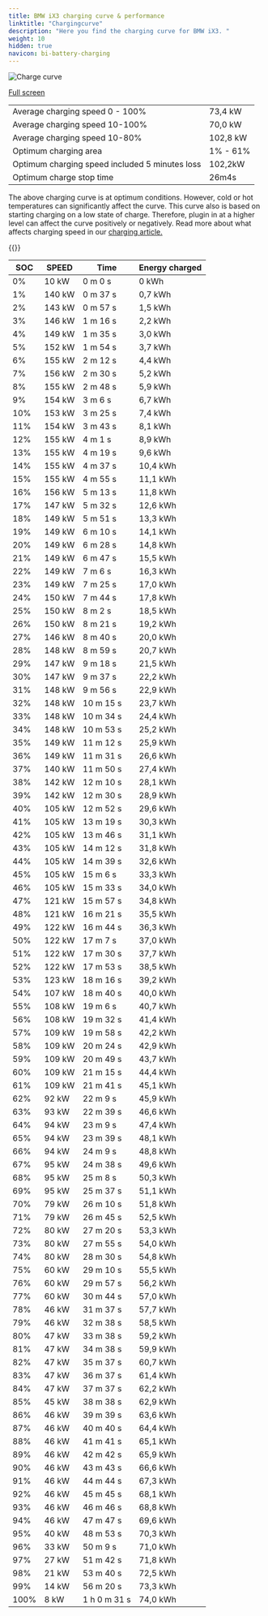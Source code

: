 ```yaml
---
title: BMW iX3 charging curve & performance
linktitle: "Chargingcurve"
description: "Here you find the charging curve for BMW iX3. "
weight: 10
hidden: true
navicon: bi-battery-charging
---
```

<!-- markdownlint-disable MD033 -->
<img src="../chargingcurve.svg" alt="Charge curve" class="img-fluid">

[Full screen](../chargingcurve.svg)


<table class="table table-striped">
<tbody>
<tr>
<td>Average charging speed 0 - 100% </td><td>73,4 kW</td>
</tr>
<tr>
<td>Average charging speed 10-100% </td><td>70,0 kW</td>
</tr>
<tr>
<td>Average charging speed 10-80% </td><td>102,8 kW</td>
</tr>
<tr>
<td>Optimum charging area</td><td>1% - 61%</td>
</tr>
<tr>
</tr>
<td>Optimum charging speed included 5 minutes loss</td><td>102,2kW</td>
<tr>
<td>Optimum charge stop time </td><td>26m4s</td>
</tr>
</tbody>
</table>


The above charging curve is at optimum conditions. However, cold or hot temperatures can significantly affect the curve. This curve also is based on starting charging on a low state of charge. Therefore, plugin in at a higher level can affect the curve positively or negatively. Read more about what affects charging speed in our [charging article.](../../../../../technology/battery/charging/) 


{{<evkxdisplayaddarticle />}}
<table class="table table-striped">
<thead>
<tr><th>SOC</th><th>SPEED</th><th>Time</th><th>Energy charged</th></tr>
</thead>
<tbody>
<tr>
<td>0%</td><td>10 kW</td><td> 0 m 0 s </td><td>0 kWh </td>
</tr>
<tr>
<td>1%</td><td>140 kW</td><td> 0 m 37 s </td><td>0,7 kWh </td>
</tr>
<tr>
<td>2%</td><td>143 kW</td><td> 0 m 57 s </td><td>1,5 kWh </td>
</tr>
<tr>
<td>3%</td><td>146 kW</td><td> 1 m 16 s </td><td>2,2 kWh </td>
</tr>
<tr>
<td>4%</td><td>149 kW</td><td> 1 m 35 s </td><td>3,0 kWh </td>
</tr>
<tr>
<td>5%</td><td>152 kW</td><td> 1 m 54 s </td><td>3,7 kWh </td>
</tr>
<tr>
<td>6%</td><td>155 kW</td><td> 2 m 12 s </td><td>4,4 kWh </td>
</tr>
<tr>
<td>7%</td><td>156 kW</td><td> 2 m 30 s </td><td>5,2 kWh </td>
</tr>
<tr>
<td>8%</td><td>155 kW</td><td> 2 m 48 s </td><td>5,9 kWh </td>
</tr>
<tr>
<td>9%</td><td>154 kW</td><td> 3 m 6 s </td><td>6,7 kWh </td>
</tr>
<tr>
<td>10%</td><td>153 kW</td><td> 3 m 25 s </td><td>7,4 kWh </td>
</tr>
<tr>
<td>11%</td><td>154 kW</td><td> 3 m 43 s </td><td>8,1 kWh </td>
</tr>
<tr>
<td>12%</td><td>155 kW</td><td> 4 m 1 s </td><td>8,9 kWh </td>
</tr>
<tr>
<td>13%</td><td>155 kW</td><td> 4 m 19 s </td><td>9,6 kWh </td>
</tr>
<tr>
<td>14%</td><td>155 kW</td><td> 4 m 37 s </td><td>10,4 kWh </td>
</tr>
<tr>
<td>15%</td><td>155 kW</td><td> 4 m 55 s </td><td>11,1 kWh </td>
</tr>
<tr>
<td>16%</td><td>156 kW</td><td> 5 m 13 s </td><td>11,8 kWh </td>
</tr>
<tr>
<td>17%</td><td>147 kW</td><td> 5 m 32 s </td><td>12,6 kWh </td>
</tr>
<tr>
<td>18%</td><td>149 kW</td><td> 5 m 51 s </td><td>13,3 kWh </td>
</tr>
<tr>
<td>19%</td><td>149 kW</td><td> 6 m 10 s </td><td>14,1 kWh </td>
</tr>
<tr>
<td>20%</td><td>149 kW</td><td> 6 m 28 s </td><td>14,8 kWh </td>
</tr>
<tr>
<td>21%</td><td>149 kW</td><td> 6 m 47 s </td><td>15,5 kWh </td>
</tr>
<tr>
<td>22%</td><td>149 kW</td><td> 7 m 6 s </td><td>16,3 kWh </td>
</tr>
<tr>
<td>23%</td><td>149 kW</td><td> 7 m 25 s </td><td>17,0 kWh </td>
</tr>
<tr>
<td>24%</td><td>150 kW</td><td> 7 m 44 s </td><td>17,8 kWh </td>
</tr>
<tr>
<td>25%</td><td>150 kW</td><td> 8 m 2 s </td><td>18,5 kWh </td>
</tr>
<tr>
<td>26%</td><td>150 kW</td><td> 8 m 21 s </td><td>19,2 kWh </td>
</tr>
<tr>
<td>27%</td><td>146 kW</td><td> 8 m 40 s </td><td>20,0 kWh </td>
</tr>
<tr>
<td>28%</td><td>148 kW</td><td> 8 m 59 s </td><td>20,7 kWh </td>
</tr>
<tr>
<td>29%</td><td>147 kW</td><td> 9 m 18 s </td><td>21,5 kWh </td>
</tr>
<tr>
<td>30%</td><td>147 kW</td><td> 9 m 37 s </td><td>22,2 kWh </td>
</tr>
<tr>
<td>31%</td><td>148 kW</td><td> 9 m 56 s </td><td>22,9 kWh </td>
</tr>
<tr>
<td>32%</td><td>148 kW</td><td> 10 m 15 s </td><td>23,7 kWh </td>
</tr>
<tr>
<td>33%</td><td>148 kW</td><td> 10 m 34 s </td><td>24,4 kWh </td>
</tr>
<tr>
<td>34%</td><td>148 kW</td><td> 10 m 53 s </td><td>25,2 kWh </td>
</tr>
<tr>
<td>35%</td><td>149 kW</td><td> 11 m 12 s </td><td>25,9 kWh </td>
</tr>
<tr>
<td>36%</td><td>149 kW</td><td> 11 m 31 s </td><td>26,6 kWh </td>
</tr>
<tr>
<td>37%</td><td>140 kW</td><td> 11 m 50 s </td><td>27,4 kWh </td>
</tr>
<tr>
<td>38%</td><td>142 kW</td><td> 12 m 10 s </td><td>28,1 kWh </td>
</tr>
<tr>
<td>39%</td><td>142 kW</td><td> 12 m 30 s </td><td>28,9 kWh </td>
</tr>
<tr>
<td>40%</td><td>105 kW</td><td> 12 m 52 s </td><td>29,6 kWh </td>
</tr>
<tr>
<td>41%</td><td>105 kW</td><td> 13 m 19 s </td><td>30,3 kWh </td>
</tr>
<tr>
<td>42%</td><td>105 kW</td><td> 13 m 46 s </td><td>31,1 kWh </td>
</tr>
<tr>
<td>43%</td><td>105 kW</td><td> 14 m 12 s </td><td>31,8 kWh </td>
</tr>
<tr>
<td>44%</td><td>105 kW</td><td> 14 m 39 s </td><td>32,6 kWh </td>
</tr>
<tr>
<td>45%</td><td>105 kW</td><td> 15 m 6 s </td><td>33,3 kWh </td>
</tr>
<tr>
<td>46%</td><td>105 kW</td><td> 15 m 33 s </td><td>34,0 kWh </td>
</tr>
<tr>
<td>47%</td><td>121 kW</td><td> 15 m 57 s </td><td>34,8 kWh </td>
</tr>
<tr>
<td>48%</td><td>121 kW</td><td> 16 m 21 s </td><td>35,5 kWh </td>
</tr>
<tr>
<td>49%</td><td>122 kW</td><td> 16 m 44 s </td><td>36,3 kWh </td>
</tr>
<tr>
<td>50%</td><td>122 kW</td><td> 17 m 7 s </td><td>37,0 kWh </td>
</tr>
<tr>
<td>51%</td><td>122 kW</td><td> 17 m 30 s </td><td>37,7 kWh </td>
</tr>
<tr>
<td>52%</td><td>122 kW</td><td> 17 m 53 s </td><td>38,5 kWh </td>
</tr>
<tr>
<td>53%</td><td>123 kW</td><td> 18 m 16 s </td><td>39,2 kWh </td>
</tr>
<tr>
<td>54%</td><td>107 kW</td><td> 18 m 40 s </td><td>40,0 kWh </td>
</tr>
<tr>
<td>55%</td><td>108 kW</td><td> 19 m 6 s </td><td>40,7 kWh </td>
</tr>
<tr>
<td>56%</td><td>108 kW</td><td> 19 m 32 s </td><td>41,4 kWh </td>
</tr>
<tr>
<td>57%</td><td>109 kW</td><td> 19 m 58 s </td><td>42,2 kWh </td>
</tr>
<tr>
<td>58%</td><td>109 kW</td><td> 20 m 24 s </td><td>42,9 kWh </td>
</tr>
<tr>
<td>59%</td><td>109 kW</td><td> 20 m 49 s </td><td>43,7 kWh </td>
</tr>
<tr>
<td>60%</td><td>109 kW</td><td> 21 m 15 s </td><td>44,4 kWh </td>
</tr>
<tr>
<td>61%</td><td>109 kW</td><td> 21 m 41 s </td><td>45,1 kWh </td>
</tr>
<tr>
<td>62%</td><td>92 kW</td><td> 22 m 9 s </td><td>45,9 kWh </td>
</tr>
<tr>
<td>63%</td><td>93 kW</td><td> 22 m 39 s </td><td>46,6 kWh </td>
</tr>
<tr>
<td>64%</td><td>94 kW</td><td> 23 m 9 s </td><td>47,4 kWh </td>
</tr>
<tr>
<td>65%</td><td>94 kW</td><td> 23 m 39 s </td><td>48,1 kWh </td>
</tr>
<tr>
<td>66%</td><td>94 kW</td><td> 24 m 9 s </td><td>48,8 kWh </td>
</tr>
<tr>
<td>67%</td><td>95 kW</td><td> 24 m 38 s </td><td>49,6 kWh </td>
</tr>
<tr>
<td>68%</td><td>95 kW</td><td> 25 m 8 s </td><td>50,3 kWh </td>
</tr>
<tr>
<td>69%</td><td>95 kW</td><td> 25 m 37 s </td><td>51,1 kWh </td>
</tr>
<tr>
<td>70%</td><td>79 kW</td><td> 26 m 10 s </td><td>51,8 kWh </td>
</tr>
<tr>
<td>71%</td><td>79 kW</td><td> 26 m 45 s </td><td>52,5 kWh </td>
</tr>
<tr>
<td>72%</td><td>80 kW</td><td> 27 m 20 s </td><td>53,3 kWh </td>
</tr>
<tr>
<td>73%</td><td>80 kW</td><td> 27 m 55 s </td><td>54,0 kWh </td>
</tr>
<tr>
<td>74%</td><td>80 kW</td><td> 28 m 30 s </td><td>54,8 kWh </td>
</tr>
<tr>
<td>75%</td><td>60 kW</td><td> 29 m 10 s </td><td>55,5 kWh </td>
</tr>
<tr>
<td>76%</td><td>60 kW</td><td> 29 m 57 s </td><td>56,2 kWh </td>
</tr>
<tr>
<td>77%</td><td>60 kW</td><td> 30 m 44 s </td><td>57,0 kWh </td>
</tr>
<tr>
<td>78%</td><td>46 kW</td><td> 31 m 37 s </td><td>57,7 kWh </td>
</tr>
<tr>
<td>79%</td><td>46 kW</td><td> 32 m 38 s </td><td>58,5 kWh </td>
</tr>
<tr>
<td>80%</td><td>47 kW</td><td> 33 m 38 s </td><td>59,2 kWh </td>
</tr>
<tr>
<td>81%</td><td>47 kW</td><td> 34 m 38 s </td><td>59,9 kWh </td>
</tr>
<tr>
<td>82%</td><td>47 kW</td><td> 35 m 37 s </td><td>60,7 kWh </td>
</tr>
<tr>
<td>83%</td><td>47 kW</td><td> 36 m 37 s </td><td>61,4 kWh </td>
</tr>
<tr>
<td>84%</td><td>47 kW</td><td> 37 m 37 s </td><td>62,2 kWh </td>
</tr>
<tr>
<td>85%</td><td>45 kW</td><td> 38 m 38 s </td><td>62,9 kWh </td>
</tr>
<tr>
<td>86%</td><td>46 kW</td><td> 39 m 39 s </td><td>63,6 kWh </td>
</tr>
<tr>
<td>87%</td><td>46 kW</td><td> 40 m 40 s </td><td>64,4 kWh </td>
</tr>
<tr>
<td>88%</td><td>46 kW</td><td> 41 m 41 s </td><td>65,1 kWh </td>
</tr>
<tr>
<td>89%</td><td>46 kW</td><td> 42 m 42 s </td><td>65,9 kWh </td>
</tr>
<tr>
<td>90%</td><td>46 kW</td><td> 43 m 43 s </td><td>66,6 kWh </td>
</tr>
<tr>
<td>91%</td><td>46 kW</td><td> 44 m 44 s </td><td>67,3 kWh </td>
</tr>
<tr>
<td>92%</td><td>46 kW</td><td> 45 m 45 s </td><td>68,1 kWh </td>
</tr>
<tr>
<td>93%</td><td>46 kW</td><td> 46 m 46 s </td><td>68,8 kWh </td>
</tr>
<tr>
<td>94%</td><td>46 kW</td><td> 47 m 47 s </td><td>69,6 kWh </td>
</tr>
<tr>
<td>95%</td><td>40 kW</td><td> 48 m 53 s </td><td>70,3 kWh </td>
</tr>
<tr>
<td>96%</td><td>33 kW</td><td> 50 m 9 s </td><td>71,0 kWh </td>
</tr>
<tr>
<td>97%</td><td>27 kW</td><td> 51 m 42 s </td><td>71,8 kWh </td>
</tr>
<tr>
<td>98%</td><td>21 kW</td><td> 53 m 40 s </td><td>72,5 kWh </td>
</tr>
<tr>
<td>99%</td><td>14 kW</td><td> 56 m 20 s </td><td>73,3 kWh </td>
</tr>
<tr>
<td>100%</td><td>8 kW</td><td>1 h 0 m 31 s </td><td>74,0 kWh </td>
</tr>
</tbody>
</table>
